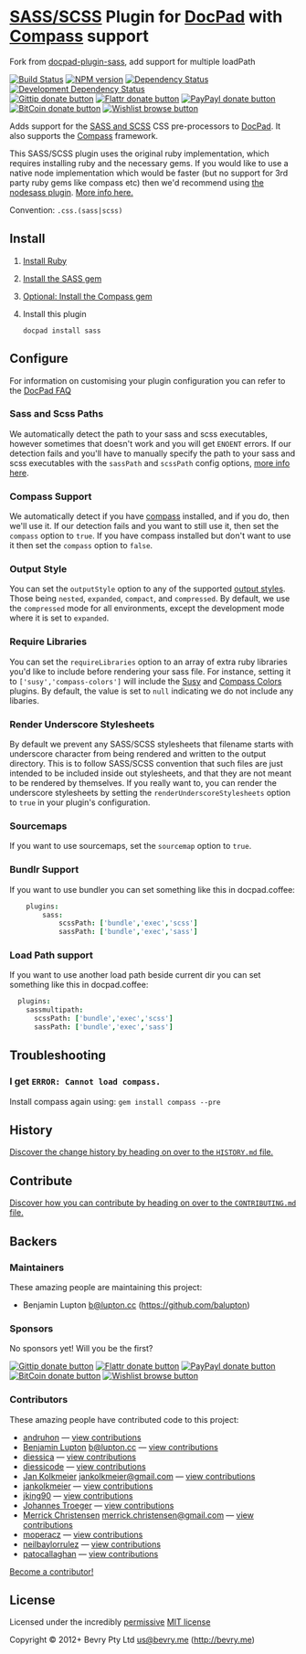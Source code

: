 # [SASS/SCSS](http://sass-lang.com/) Plugin for [DocPad](https://docpad.org) with [Compass](http://compass-style.org/) support

Fork from [docpad-plugin-sass](https://github.com/docpad/docpad-plugin-sass), add support for multiple loadPath
<!-- BADGES/ -->

[![Build Status](http://img.shields.io/travis-ci/docpad/docpad-plugin-sass.png?branch=master)](http://travis-ci.org/docpad/docpad-plugin-sass "Check this project's build status on TravisCI")
[![NPM version](http://badge.fury.io/js/docpad-plugin-sass.png)](https://npmjs.org/package/docpad-plugin-sass "View this project on NPM")
[![Dependency Status](https://david-dm.org/docpad/docpad-plugin-sass.png?theme=shields.io)](https://david-dm.org/docpad/docpad-plugin-sass)
[![Development Dependency Status](https://david-dm.org/docpad/docpad-plugin-sass/dev-status.png?theme=shields.io)](https://david-dm.org/docpad/docpad-plugin-sass#info=devDependencies)<br/>
[![Gittip donate button](http://img.shields.io/gittip/docpad.png)](https://www.gittip.com/docpad/ "Donate weekly to this project using Gittip")
[![Flattr donate button](http://img.shields.io/flattr/donate.png?color=yellow)](http://flattr.com/thing/344188/balupton-on-Flattr "Donate monthly to this project using Flattr")
[![PayPayl donate button](http://img.shields.io/paypal/donate.png?color=yellow)](https://www.paypal.com/cgi-bin/webscr?cmd=_s-xclick&hosted_button_id=QB8GQPZAH84N6 "Donate once-off to this project using Paypal")
[![BitCoin donate button](http://img.shields.io/bitcoin/donate.png?color=yellow)](https://coinbase.com/checkouts/9ef59f5479eec1d97d63382c9ebcb93a "Donate once-off to this project using BitCoin")
[![Wishlist browse button](http://img.shields.io/wishlist/browse.png?color=yellow)](http://amzn.com/w/2F8TXKSNAFG4V "Buy an item on our wishlist for us")

<!-- /BADGES -->


Adds support for the [SASS and SCSS](http://sass-lang.com/) CSS pre-processors to [DocPad](https://docpad.org). It also supports the [Compass](http://compass-style.org/) framework.

This SASS/SCSS plugin uses the original ruby implementation, which requires installing ruby and the necessary gems. If you would like to use a native node implementation which would be faster (but no support for 3rd party ruby gems like compass etc) then we'd recommend using [the nodesass plugin](https://github.com/jking90/docpad-plugin-nodesass). [More info here.](https://github.com/docpad/docpad-plugin-sass/issues/11)

Convention:  `.css.(sass|scss)`


## Install

1. [Install Ruby](http://www.ruby-lang.org/en/downloads/)

1. [Install the SASS gem](http://rubygems.org/gems/sass/)

1. [Optional: Install the Compass gem](http://rubygems.org/gems/compass/)

1. Install this plugin

	```
	docpad install sass
	```


## Configure
For information on customising your plugin configuration you can refer to the [DocPad FAQ](http://docpad.org/docs/faq#how-do-i-customise-the-configuration-sent-to-a-plugin)

### Sass and Scss Paths
We automatically detect the path to your sass and scss executables, however sometimes that doesn't work and you will get `ENOENT` errors. If our detection fails and you'll have to manually specify the path to your sass and scss executables with the `sassPath` and `scssPath` config options, [more info here](https://github.com/docpad/docpad-plugin-sass/issues/6).

### Compass Support
We automatically detect if you have [compass](http://compass-style.org/) installed, and if you do, then we'll use it. If our detection fails and you want to still use it, then set the `compass` option to `true`. If you have compass installed but don't want to use it then set the `compass` option to `false`.

### Output Style
You can set the `outputStyle` option to any of the supported [output styles](http://sass-lang.com/docs/yardoc/file.SASS_REFERENCE.html#output_style). Those being `nested`, `expanded`, `compact`, and `compressed`. By default, we use the `compressed` mode for all environments, except the development mode where it is set to `expanded`.

### Require Libraries
You can set the `requireLibraries` option to an array of extra ruby libraries you'd like to include before rendering your sass file. For instance, setting it to `['susy','compass-colors']` will include the [Susy](http://susy.oddbird.net/) and [Compass Colors](https://github.com/chriseppstein/compass-colors) plugins. By default, the value is set to `null` indicating we do not include any libaries.

### Render Underscore Stylesheets
By default we prevent any SASS/SCSS stylesheets that filename starts with underscore character from being rendered and written to the output directory. This is to follow SASS/SCSS convention that such files are just intended to be included inside out stylesheets, and that they are not meant to be rendered by themselves. If you really want to, you can render the underscore stylesheets by setting the `renderUnderscoreStylesheets` option to `true` in your plugin's configuration.

### Sourcemaps
If you want to use sourcemaps, set the `sourcemap` option to `true`.

### Bundlr Support
If you want to use bundler you can set something like this in docpad.coffee:

``` coffee
	plugins:
		sass:
			scssPath: ['bundle','exec','scss']
			sassPath: ['bundle','exec','sass']
```

### Load Path support
If you want to use another load path beside current dir you can set something like this in docpad.coffee:

``` coffee
  plugins:
    sassmultipath:
      scssPath: ['bundle','exec','scss']
      sassPath: ['bundle','exec','sass']
```

## Troubleshooting

### I get `ERROR: Cannot load compass.`
Install compass again using: `gem install compass --pre`


<!-- HISTORY/ -->

## History
[Discover the change history by heading on over to the `HISTORY.md` file.](https://github.com/docpad/docpad-plugin-sass/blob/master/HISTORY.md#files)

<!-- /HISTORY -->


<!-- CONTRIBUTE/ -->

## Contribute

[Discover how you can contribute by heading on over to the `CONTRIBUTING.md` file.](https://github.com/docpad/docpad-plugin-sass/blob/master/CONTRIBUTING.md#files)

<!-- /CONTRIBUTE -->


<!-- BACKERS/ -->

## Backers

### Maintainers

These amazing people are maintaining this project:

- Benjamin Lupton <b@lupton.cc> (https://github.com/balupton)

### Sponsors

No sponsors yet! Will you be the first?

[![Gittip donate button](http://img.shields.io/gittip/docpad.png)](https://www.gittip.com/docpad/ "Donate weekly to this project using Gittip")
[![Flattr donate button](http://img.shields.io/flattr/donate.png?color=yellow)](http://flattr.com/thing/344188/balupton-on-Flattr "Donate monthly to this project using Flattr")
[![PayPayl donate button](http://img.shields.io/paypal/donate.png?color=yellow)](https://www.paypal.com/cgi-bin/webscr?cmd=_s-xclick&hosted_button_id=QB8GQPZAH84N6 "Donate once-off to this project using Paypal")
[![BitCoin donate button](http://img.shields.io/bitcoin/donate.png?color=yellow)](https://coinbase.com/checkouts/9ef59f5479eec1d97d63382c9ebcb93a "Donate once-off to this project using BitCoin")
[![Wishlist browse button](http://img.shields.io/wishlist/browse.png?color=yellow)](http://amzn.com/w/2F8TXKSNAFG4V "Buy an item on our wishlist for us")

### Contributors

These amazing people have contributed code to this project:

- [andruhon](https://github.com/andruhon) — [view contributions](https://github.com/docpad/docpad-plugin-sass/commits?author=andruhon)
- [Benjamin Lupton](https://github.com/balupton) <b@lupton.cc> — [view contributions](https://github.com/docpad/docpad-plugin-sass/commits?author=balupton)
- [diessica](https://github.com/diessica) — [view contributions](https://github.com/docpad/docpad-plugin-sass/commits?author=diessica)
- [diessicode](https://github.com/diessicode) — [view contributions](https://github.com/docpad/docpad-plugin-sass/commits?author=diessicode)
- [Jan Kolkmeier](https://github.com/jouz) <jankolkmeier@gmail.com> — [view contributions](https://github.com/docpad/docpad-plugin-sass/commits?author=jouz)
- [jankolkmeier](https://github.com/jankolkmeier) — [view contributions](https://github.com/docpad/docpad-plugin-sass/commits?author=jankolkmeier)
- [jking90](https://github.com/jking90) — [view contributions](https://github.com/docpad/docpad-plugin-sass/commits?author=jking90)
- [Johannes Troeger](https://github.com/johannestroeger) — [view contributions](https://github.com/docpad/docpad-plugin-sass/commits?author=johannestroeger)
- [Merrick Christensen](https://github.com/iammerrick) <merrick.christensen@gmail.com> — [view contributions](https://github.com/docpad/docpad-plugin-sass/commits?author=iammerrick)
- [moperacz](https://github.com/moperacz) — [view contributions](https://github.com/docpad/docpad-plugin-sass/commits?author=moperacz)
- [neilbaylorrulez](https://github.com/neilbaylorrulez) — [view contributions](https://github.com/docpad/docpad-plugin-sass/commits?author=neilbaylorrulez)
- [patocallaghan](https://github.com/patocallaghan) — [view contributions](https://github.com/docpad/docpad-plugin-sass/commits?author=patocallaghan)

[Become a contributor!](https://github.com/docpad/docpad-plugin-sass/blob/master/CONTRIBUTING.md#files)

<!-- /BACKERS -->


<!-- LICENSE/ -->

## License

Licensed under the incredibly [permissive](http://en.wikipedia.org/wiki/Permissive_free_software_licence) [MIT license](http://creativecommons.org/licenses/MIT/)

Copyright &copy; 2012+ Bevry Pty Ltd <us@bevry.me> (http://bevry.me)

<!-- /LICENSE -->


